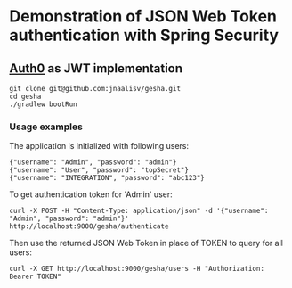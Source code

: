 # Demonstration of JSON Web Token authentication with Spring Security

## [Auth0](https://auth0.com/) as JWT implementation

```
git clone git@github.com:jnaalisv/gesha.git
cd gesha
./gradlew bootRun
```

### Usage examples
The application is initialized with following users:

```
{"username": "Admin", "password": "admin"}
{"username": "User", "password": "topSecret"}
{"username": "INTEGRATION", "password": "abc123"}
```

To get authentication token for 'Admin' user:

```
curl -X POST -H "Content-Type: application/json" -d '{"username": "Admin", "password": "admin"}' http://localhost:9000/gesha/authenticate
```

Then use the returned JSON Web Token in place of TOKEN to query for all users:

```
curl -X GET http://localhost:9000/gesha/users -H "Authorization: Bearer TOKEN"
```
